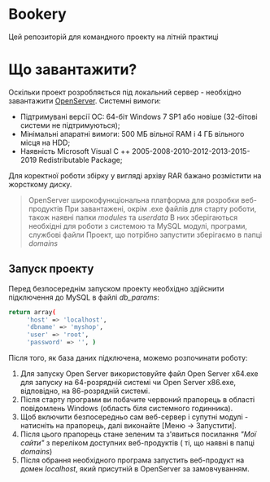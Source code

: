 # Bookery


Цей репозиторій для командного проекту на літній практиці



# Що завантажити?
 Оскільки проект розробляється під локальний сервер - необхідно завантажити [OpenServer](https://ospanel.io/download/). Системні вимоги:
  - Підтримувані версії ОС: 64-біт Windows 7 SP1 або новіше (32-бітові системи не підтримуються);
  - Мінімальні апаратні вимоги: 500 МБ вільної RAM і 4 ГБ вільного місця на HDD;
  - Наявність Microsoft Visual C ++ 2005-2008-2010-2012-2013-2015-2019 Redistributable Package;
  

Для коректної роботи збірку у вигляді архіву RAR бажано розмістити на жорсткому диску.


> OpenServer широкофункціональна платформа для розробки веб-продуктів
> При завантажені, окрім .exe файлів для старту роботи, також наявні папки *modules* та *userdata*
> В них зберігаються необхідні для роботи з системою та MySQL модулі, програми, службові файли
> Проект, що потрібно запустити зберігаємо в папці *domains*
## Запуск проекту

Перед безпосереднім запуском проекту необхідно здійснити підключення до MySQL в файлі *db_params*: 
```sh
return array(
     'host' => 'localhost',
     'dbname' => 'myshop',
     'user' => 'root',
     'password' => '', )
```
Після того, як база даних підключена, можемо розпочинати роботу:
 1. Для запуску Open Server використовуйте файл Open Server x64.exe для запуску на 64-розрядній системі чи Open Server x86.exe, відповідно, на 86-розрядній системі.
 2. Після старту програми ви побачите червоний прапорець в області повідомлень Windows (область біля системного годинника).
 3. Щоб включити безпосередньо сам веб-сервер і супутні модулі -  натисніть на прапорець, далі виконайте [Меню → Запустити].
 4. Після цього прапорець стане зеленим та з'явиться посилання *"Мої сайти"* з переліком доступних веб-продуктів ( ті, що наявні в папці *domains*)
 5. Після обрання необхідного програма запустить веб-продукт на домен *localhost*, який присутній в OpenServer за замовчуванням.
